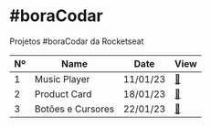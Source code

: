 # #boraCodar

Projetos #boraCodar da Rocketseat


|Nº|Name|Date|View|
| ----- | ----- | ----- | ----- |
|1|Music Player|11/01/23|<a href="Desafio-01">🔗</a>|
|2|Product Card|18/01/23|<a href="Desafio-02">🔗</a>|
|3|Botões e Cursores|22/01/23|<a href="Desafio-03">🔗</a>|

